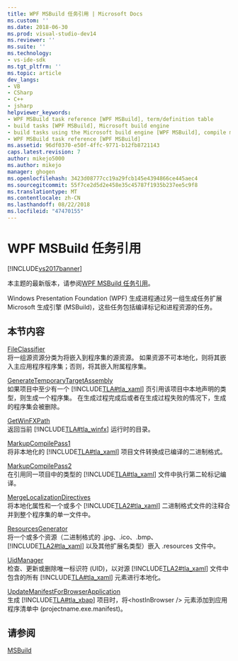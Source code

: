 ```yaml
---
title: WPF MSBuild 任务引用 | Microsoft Docs
ms.custom: ''
ms.date: 2018-06-30
ms.prod: visual-studio-dev14
ms.reviewer: ''
ms.suite: ''
ms.technology:
- vs-ide-sdk
ms.tgt_pltfrm: ''
ms.topic: article
dev_langs:
- VB
- CSharp
- C++
- jsharp
helpviewer_keywords:
- WPF MSBuild task reference [WPF MSBuild], term/definition table
- build tasks [WPF MSBuild], Microsoft build engine
- build tasks using the Microsoft build engine [WPF MSBuild], compile markup and process resources
- WPF MSBuild task reference [WPF MSBuild]
ms.assetid: 96df0370-e50f-4ffc-9771-b12fb8721143
caps.latest.revision: 7
author: mikejo5000
ms.author: mikejo
manager: ghogen
ms.openlocfilehash: 3423d08777cc19a29fcb145e4394866ce445aec4
ms.sourcegitcommit: 55f7ce2d5d2e458e35c45787f1935b237ee5c9f8
ms.translationtype: MT
ms.contentlocale: zh-CN
ms.lasthandoff: 08/22/2018
ms.locfileid: "47470155"
---
```

# <a name="wpf-msbuild-task-reference"></a>WPF MSBuild 任务引用
[!INCLUDE[vs2017banner](../includes/vs2017banner.md)]

本主题的最新版本，请参阅[WPF MSBuild 任务引用](https://docs.microsoft.com/visualstudio/msbuild/wpf-msbuild-task-reference)。  
  
  
Windows Presentation Foundation (WPF) 生成进程通过另一组生成任务扩展 Microsoft 生成引擎 (MSBuild)，这些任务包括编译标记和进程资源的任务。  
  
## <a name="in-this-section"></a>本节内容  
 [FileClassifier](../msbuild/fileclassifier-task.md)  
 将一组源资源分类为将嵌入到程序集的源资源。 如果资源不可本地化，则将其嵌入主应用程序程序集；否则，将其嵌入附属程序集。  
  
 [GenerateTemporaryTargetAssembly](../msbuild/generatetemporarytargetassembly-task.md)  
 如果项目中至少有一个 [!INCLUDE[TLA#tla_xaml](../includes/tlasharptla-xaml-md.md)] 页引用该项目中本地声明的类型，则生成一个程序集。 在生成过程完成后或者在生成过程失败的情况下，生成的程序集会被删除。  
  
 [GetWinFXPath](../msbuild/getwinfxpath-task.md)  
 返回当前 [!INCLUDE[TLA#tla_winfx](../includes/tlasharptla-winfx-md.md)] 运行时的目录。  
  
 [MarkupCompilePass1](../msbuild/markupcompilepass1-task.md)  
 将非本地化的 [!INCLUDE[TLA#tla_xaml](../includes/tlasharptla-xaml-md.md)] 项目文件转换成已编译的二进制格式。  
  
 [MarkupCompilePass2](../msbuild/markupcompilepass2-task.md)  
 在引用同一项目中的类型的 [!INCLUDE[TLA#tla_xaml](../includes/tlasharptla-xaml-md.md)] 文件中执行第二轮标记编译。  
  
 [MergeLocalizationDirectives](../msbuild/mergelocalizationdirectives-task.md)  
 将本地化属性和一个或多个 [!INCLUDE[TLA2#tla_xaml](../includes/tla2sharptla-xaml-md.md)] 二进制格式文件的注释合并到整个程序集的单一文件中。  
  
 [ResourcesGenerator](../msbuild/resourcesgenerator-task.md)  
 将一个或多个资源（二进制格式的 .jpg、.ico、.bmp、[!INCLUDE[TLA2#tla_xaml](../includes/tla2sharptla-xaml-md.md)] 以及其他扩展名类型）嵌入 .resources 文件中。  
  
 [UidManager](../msbuild/uidmanager-task.md)  
 检查、更新或删除唯一标识符 (UID)，以对源 [!INCLUDE[TLA2#tla_xaml](../includes/tla2sharptla-xaml-md.md)] 文件中包含的所有 [!INCLUDE[TLA#tla_xaml](../includes/tlasharptla-xaml-md.md)] 元素进行本地化。  
  
 [UpdateManifestForBrowserApplication](../msbuild/updatemanifestforbrowserapplication-task.md)  
 生成 [!INCLUDE[TLA#tla_xbap](../includes/tlasharptla-xbap-md.md)] 项目时，将\<hostInBrowser /> 元素添加到应用程序清单中 (projectname.exe.manifest)。  
  
## <a name="see-also"></a>请参阅  
 [MSBuild](http://msdn.microsoft.com/en-us/7c49aba1-ee6c-47d8-9de1-6f29a906e20b)




